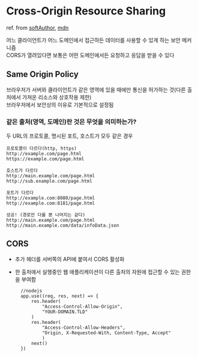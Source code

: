 # Cross-Origin Resource Sharing
ref. from [softAuthor](https://softauthor.com/cors-error-solution-in-a-nutshell/), [mdn](https://developer.mozilla.org/ko/docs/Web/Security/Same-origin_policy)

어느 클라이언트가 어느 도메인에서 접근하든 데이터를 사용할 수 있게 하는 보안 메커니즘  
CORS가 열려있다면 보통은 어떤 도메인에서든 요청하고 응답을 받을 수 있다

## Same Origin Policy
브라우저가 서버와 클라이언트가 같은 영역에 있을 때에만 통신을 허가하는 것(다른 출처에서 가져온 리소스와 상호작용 제한)  
브라우저에서 보안상의 이유로 기본적으로 설정됨

### 같은 출처(영역, 도메인)란 것은 무엇을 의미하는가? 
두 URL의 프로토콜, 명시된 포트, 호스트가 모두 같은 경우 
    
    프로토콜이 다르다(http, https)
    http://example.com/page.html
    https://example.com/page.html
    
    호스트가 다르다
    http://main.example.com/page.html
    http://sub.example.com/page.html

    포트가 다르다
    http://example.com:8080/page.html
    http://example.com:8181/page.html

    성공! (경로만 다를 뿐 나머지는 같다)
    http://main.example.com/page.html
    http://main.example.com/data/infoData.json


## CORS
- 추가 헤더를 서버쪽의 API에 붙여서 CORS 활성화
- 한 출처에서 실행중인 웹 애플리케이션이 다른 출처의 자원에 접근할 수 있는 권한을 부여함

        //nodejs
        app.use((req, res, next) => {
            res.header(
                "Access-Control-Allow-Origin",  
                "YOUR-DOMAIN.TLD"
            )
            res.header(
                "Access-Control-Allow-Headers", 
                "Origin, X-Requested-With, Content-Type, Accept"
                )
            next()
        })




